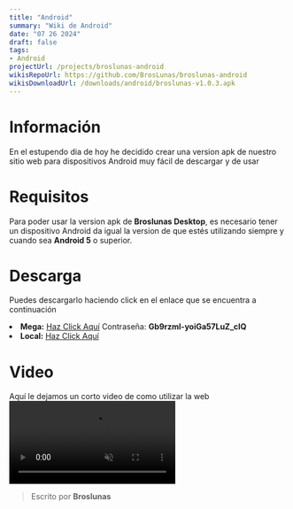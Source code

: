 ```yaml
---
title: "Android"
summary: "Wiki de Android"
date: "07 26 2024"
draft: false
tags:
- Android
projectUrl: /projects/broslunas-android
wikisRepoUrl: https://github.com/BrosLunas/broslunas-android
wikisDownloadUrl: /downloads/android/broslunas-v1.0.3.apk
---
```

# Información
En el estupendo dia de hoy he decidido crear una version apk de nuestro sitio web para dispositivos Android muy fácil de descargar y de usar

# Requisitos
Para poder usar la version apk de <b>Broslunas Desktop</b>, es necesario tener un dispositivo Android da igual la version de que estés utilizando siempre y cuando sea <b>Android 5</b> o superior.

# Descarga
Puedes descargarlo haciendo click en el enlace que se encuentra a continuación

<li><b>Mega:</b> <a target="_blank" href="https://mega.nz/folder/UxhGHYhZ">Haz Click Aquí</a> Contraseña: <b>Gb9rzml-yoiGa57LuZ_cIQ</b></li> 
<li><b>Local:</b> <a href="/downloads/android/broslunas-v1.0.3.apk">Haz Click Aquí</a></li>


# Video
Aquí le dejamos un corto video de como utilizar la web
<video class="container video" controls muted>
    <source src="/assets/video/app/android.mp4" type="video/mp4">
</video>

> Escrito por **Broslunas**